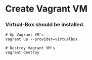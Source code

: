 # Create Vagrant VM

### Virtual-Box should be installed.

```
# Up Vagrant VM's
vagrant up --provider=virtualbox

# Destroy Vagrant VM's
vagrant destroy
```

